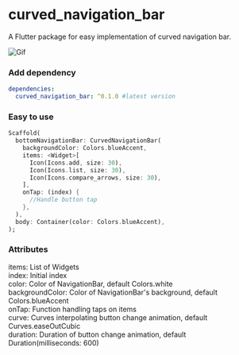 # curved_navigation_bar

A Flutter package for easy implementation of curved navigation bar. 

![Gif](https://github.com/rafalbednarczuk/curved_navigation_bar/blob/master/example.gif "Fancy Gif")

### Add dependency

```yaml
dependencies:
  curved_navigation_bar: ^0.1.0 #latest version
```

### Easy to use

```dart
Scaffold(
  bottomNavigationBar: CurvedNavigationBar(
    backgroundColor: Colors.blueAccent,
    items: <Widget>[
      Icon(Icons.add, size: 30),
      Icon(Icons.list, size: 30),
      Icon(Icons.compare_arrows, size: 30),
    ],
    onTap: (index) {
      //Handle button tap
    },
  ),
  body: Container(color: Colors.blueAccent),
);
```

### Attributes

items: List of Widgets  
index: Initial index  
color: Color of NavigationBar, default Colors.white  
backgroundColor: Color of NavigationBar's background, default Colors.blueAccent  
onTap: Function handling taps on items  
curve: Curves interpolating button change animation, default Curves.easeOutCubic  
duration: Duration of button change animation, default Duration(milliseconds: 600)